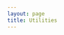 ```yaml
---
layout: page
title: Utilities
---
```


<script type="text/javascript" src="/public/js/resources/utilities.js"></script>
<script>
function noopEncodeString(inputString) {
	return inputString
}

var ValueToEncodingFunctionMapping = [{
	"title" : "Text",
	"mapping" : [{ "label" : "Raw Text",
			"id" : "rawText",
			"encode" : noopEncodeString,
			"decode" : noopEncodeString },
		{ "label" : "Base64 Encoded",
			"id" : "b64Encoded",
			"decode" : base64DecodeString, 
			"encode" : base64EncodeString },
		{ "label" : "URL Encoded",
			"id" : "urlEncoded",
			"decode" : urlDecodeString, 
			"encode" : urlEncodeString },
		{ "label" : "URL Component Encoded",
			"id" : "urlComponentEncoded",
			"decode" : urlComponentDecodeString, 
			"encode" : urlComponentEncodeString },
		{ "label" : "Lower Case",
			"id" : "lowercase",
			"decode" : noopEncodeString,
			"encode" : lowercaseEncodeString },
		{ "label" : "Upper Case",
			"id" : "uppercase",
			"decode" : noopEncodeString,
			"encode" : uppercaseEncodeString }]
},{
	"title" : "Binary",
	"mapping" : [{ "label" : "Binary",
			"id" : "binary",
			"rows" : 1,
			"decode" : noopEncodeString, 
			"encode" : noopEncodeString },
		{ "label" : "Hexadecimal",
			"id" : "hexadecimal",
			"rows" : 1,
			"decode" : hexToBinary, 
			"encode" : binaryToHex },
		{ "label" : "Unsigned Decimal",
			"id" : "decimal",
			"rows" : 1,
			"decode" : decimalToBinary, 
			"encode" : binaryToDecimal },
		{ "label" : "Signed Decimal(32 bits)",
			"id" : "sdecimal",
			"rows" : 1,
			"decode" : signedDecimalToBinary,
			"encode" : binaryToSignedDecimal}]
}]

processInputChange = function(event, mapping) {
	// Get the element that triggered the change
	var inputElement = event.target
	var inputElementId = inputElement.id
	
	// Now get the list of elements that need to be updated
	var outputElements = [];
	var mappedDecodeFunction;
	mapping.forEach(function(map) {
		var id = map["id"]
		if (id != inputElementId) {
			var outputElement = document.getElementById(id);
			outputElements.push({"element" : outputElement, "decodeFunction" : map["encode"]})
		} else {
			mappedDecodeFunction = map['decode']
		}
	})

	// Get the string that was modified apply the decode function
	// to get the raw value
	var inputText = inputElement.value
	var decodedText = mappedDecodeFunction(inputText)

	// Now iterate over all the other text areas and apply the 
	// appropriate encoding to each one of them
	outputElements.forEach(function(element) {
		var outputElementId = element.element.id
		var mappedEncodeFunction = element.decodeFunction
		var encodedText = mappedEncodeFunction(decodedText)
		element.element.value = encodedText
	});
}

function loadFunctions() {
	var mainContainer = document.getElementById("divContainer")
	ValueToEncodingFunctionMapping.forEach(function(dict) {
		var sectionTitle = dict["title"]
		var mappingArray = dict["mapping"]
		var title = document.createElement("h1")
		title.innerHTML = sectionTitle
		mainContainer.appendChild(title)

		sectionFunc = function(event) {
			processInputChange(event, mappingArray)
		}
		mappingArray.forEach(function(section) {
			var div = document.createElement("div");
			div.style.width = "50%";
			div.style.float = "left";

			var sectionLabel = section["label"]
	
			var label = document.createElement("p")
			label.innerHTML = sectionLabel
			div.appendChild(label)

			var textArea = document.createElement("textArea")
			textArea.rows = 4
			textArea.id = section["id"]
			textArea.style.width = "100%"
			textArea.style.resize = "none"
			textArea.addEventListener("keyup", sectionFunc);
			textArea.addEventListener("change", sectionFunc);
			textArea.addEventListener("keydown", function(event){
				if(event.keyCode == 13)
				{ return false; }
				else
				{ return true; }
			});
			
			var rowCount = section["rows"]
			if (rowCount !== undefined) {
				textArea.rows = rowCount
			}

			div.appendChild(textArea)

			mainContainer.appendChild(div);
		})
	})
}

window.onload = loadFunctions;
</script>

<div id="divContainer">
</div>

